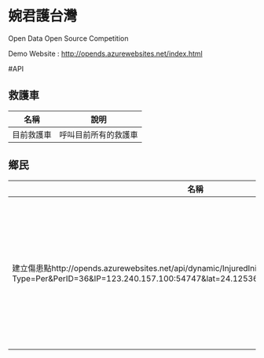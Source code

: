 # 婉君護台灣 
Open Data Open Source Competition

Demo Website : http://opends.azurewebsites.net/index.html


#API


救護車
------
|名稱|說明
|------|----------
|目前救護車|呼叫目前所有的救護車


鄉民
-----
|名稱|說明
|-----|-----
|建立傷患點http://opends.azurewebsites.net/api/dynamic/InjuredInit.php?Type=Per&PerID=36&IP=123.240.157.100:54747&lat=24.1253638&lng=120.68153219999999|PerID=輸入傷患ID，IP=裝置的IP和port,lat和lng為經緯度lat為緯度lng為經度

